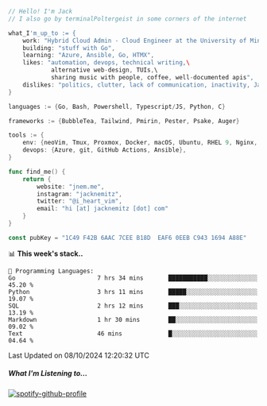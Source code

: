```go
// Hello! I'm Jack
// I also go by terminalPoltergeist in some corners of the internet

what_I'm_up_to := {
    work: "Hybrid Cloud Admin - Cloud Engineer at the University of Minnesota",
    building: "stuff with Go",
    learning: "Azure, Ansible, Go, HTMX",
    likes: "automation, devops, technical writing,\
            alternative web-design, TUIs,\
            sharing music with people, coffee, well-documented apis",
    dislikes: "politics, clutter, lack of communication, inactivity, Java",
}

languages := {Go, Bash, Powershell, Typescript/JS, Python, C}

frameworks := {BubbleTea, Tailwind, Pmirin, Pester, Psake, Auger}

tools := {
    env: {neoVim, Tmux, Proxmox, Docker, macOS, Ubuntu, RHEL 9, Nginx, DigitalOcean, Cloudflare},
    devops: {Azure, git, GitHub Actions, Ansible},
}

func find_me() {
    return {
        website: "jnem.me",
        instagram: "jacknemitz",
        twitter: "@i_heart_vim",
        email: "hi [at] jacknemitz [dot] com"
    }
}

const pubKey = "1C49 F42B 6AAC 7CEE B18D  EAF6 0EEB C943 1694 A88E"
```

<!--START_SECTION:waka-->
📊 **This week's stack..** 

```text
💬 Programming Languages: 
Go                       7 hrs 34 mins       ███████████░░░░░░░░░░░░░░   45.20 % 
Python                   3 hrs 11 mins       █████░░░░░░░░░░░░░░░░░░░░   19.07 % 
SQL                      2 hrs 12 mins       ███░░░░░░░░░░░░░░░░░░░░░░   13.19 % 
Markdown                 1 hr 30 mins        ██░░░░░░░░░░░░░░░░░░░░░░░   09.02 % 
Text                     46 mins             █░░░░░░░░░░░░░░░░░░░░░░░░   04.64 % 
```


 Last Updated on 08/10/2024 12:20:32 UTC
<!--END_SECTION:waka-->

##### What I'm Listening to...

[![spotify-github-profile](https://jnem.me/listening-item?maxAge=2592000)](https://jnem.me/listening)
